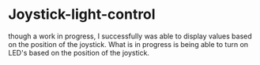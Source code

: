 # Joystick-light-control
though a work in progress, I successfully was able to display values based on the position of the joystick. What is in progress is being able to turn on LED's based on the position of the joystick.
